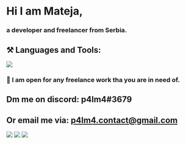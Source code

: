 


# Hi I am Mateja,
### a developer and freelancer from Serbia.
## ⚒️ Languages and Tools:

[![](https://skillicons.dev/icons?i=dart,bash,cs,regex,py,androidstudio,discord,blender,eclipse,figma,firebase,flutter,dotnet,git,github,nodejs,photoshop,react,stackoverflow,unity,vscode,visualstudio,vite,threejs&perline=9)](https://skillicons.dev)
    
### 🏢 I am open for any freelance work tha you are in need of. 
## Dm me on discord: p4lm4#3679 
## Or email me via: p4lm4.contact@gmail.com
![](https://camo.githubusercontent.com/f5ee514f30b7c70f248eb0ec9f31e7ac48f808dc23b18d047d36b4b4867d6d72/68747470733a2f2f6e6f63616368652e616476616974682e776f726b6572732e6465763f75726c3d68747470733a2f2f696d672e736869656c64732e696f2f656e64706f696e743f75726c3d68747470733a2f2f6465762e646973636f726470726f66696c65732e6d652f6170692f62616467652f7374617475732f3237363534343634393134383233353737363f73696d706c653d74727565)         ![](https://camo.githubusercontent.com/97fe7010f159ae9fd10bf471de1c17c0b0410a54ea80ae0cbeea795dcb62bbef/68747470733a2f2f6e6f63616368652e616476616974682e776f726b6572732e6465763f75726c3d68747470733a2f2f696d672e736869656c64732e696f2f656e64706f696e743f75726c3d68747470733a2f2f6465762e646973636f726470726f66696c65732e6d652f6170692f62616467652f7673636f64652f323736353434363439313438323335373736)  ![](https://camo.githubusercontent.com/9967e6c972c38ce935392dfef8a7d22656fd63e1db5dc6a285a7085c3c9b6bb4/68747470733a2f2f6e6f63616368652e616476616974682e776f726b6572732e6465763f75726c3d68747470733a2f2f696d672e736869656c64732e696f2f656e64706f696e743f75726c3d68747470733a2f2f6465762e646973636f726470726f66696c65732e6d652f6170692f62616467652f706c6179696e672f323736353434363439313438323335373736)

